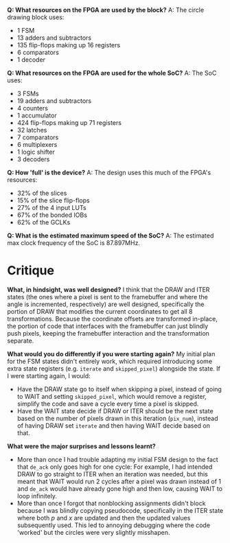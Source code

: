 **Q: What resources on the FPGA are used by the block?**
A: The circle drawing block uses:
- 1 FSM
- 13 adders and subtractors
- 135 flip-flops making up 16 registers
- 6 comparators
- 1 decoder

**Q: What resources on the FPGA are used for the whole SoC?**
A: The SoC uses:
- 3 FSMs
- 19 adders and subtractors
- 4 counters
- 1 accumulator
- 424 flip-flops making up 71 registers
- 32 latches
- 7 comparators
- 6 multiplexers
- 1 logic shifter
- 3 decoders

**Q: How 'full' is the device?**
A: The design uses this much of the FPGA's resources:
- 32% of the slices
- 15% of the slice flip-flops
- 27% of the 4 input LUTs
- 67% of the bonded IOBs
- 62% of the GCLKs

**Q: What is the estimated maximum speed of the SoC?**
A: The estimated max clock frequency of the SoC is 87.897MHz.
# Critique
**What, in hindsight, was well designed?**
I think that the DRAW and ITER states (the ones where a pixel is sent to the framebuffer and where the angle is incremented, respectively) are well designed, specifically the portion of DRAW that modifies the current coordinates to get all 8 transformations. Because the coordinate offsets are transformed in-place, the portion of code that interfaces with the framebuffer can just blindly push pixels, keeping the framebuffer interaction and the transformation separate.

**What would you do differently if you were starting again?**
My initial plan for the FSM states didn't entirely work, which required introducing some extra state registers (e.g. `iterate` and `skipped_pixel`) alongside the state. If I were starting again, I would:
- Have the DRAW state go to itself when skipping a pixel, instead of going to WAIT and setting `skipped_pixel`, which would remove a register, simplify the code and save a cycle every time a pixel is skipped.
- Have the WAIT state decide if DRAW or ITER should be the next state based on the number of pixels drawn in this iteration (`pix_num`), instead of having DRAW set `iterate` and then having WAIT decide based on that. 

**What were the major surprises and lessons learnt?**
- More than once I had trouble adapting my initial FSM design to the fact that `de_ack` only goes high for one cycle: For example, I had intended DRAW to go straight to ITER when an iteration was needed, but this meant that WAIT would run 2 cycles after a pixel was drawn instead of 1 and `de_ack` would have already gone high and then low, causing WAIT to loop infinitely.
- More than once I forgot that nonblocking assignments didn't block because I was blindly copying pseudocode, specifically in the ITER state where both $p$ and $x$ are updated and then the updated values subsequently used. This led to annoying debugging where the code 'worked' but the circles were very slightly misshapen.
